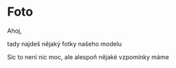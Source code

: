 # Foto
Ahoj,

tady najdeš nějaký fotky našeho modelu

Sic to není nic moc, ale alespoň nějaké vzpomínky máme 